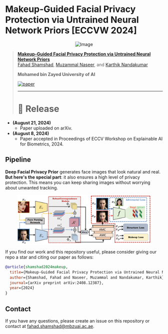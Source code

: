# Makeup-Guided Facial Privacy Protection via Untrained Neural Network Priors [ECCVW 2024]

<p align="center">
    <img src="https://i.imgur.com/waxVImv.png" alt="Image">
</p>


> [**Makeup-Guided Facial Privacy Protection via Untrained Neural Network Priors**](https://arxiv.org/abs/2408.12387)<br>
> [Fahad Shamshad](https://fahadshamshad.github.io/), [Muzammal Naseer](https://muzammal-naseer.com/), and [Karthik Nandakumar](https://scholar.google.com.pk/citations?user=2qx0RnEAAAAJ&hl=en)
>
> **Mohamed bin Zayed University of AI**
>
> [![paper](https://img.shields.io/badge/arXiv-Paper-<COLOR>.svg)](https://arxiv.org/abs/2408.12387)
>
> ---
>
> # :rocket: Release
* **(August 21, 2024)**
  * Paper uploaded on arXiv.
* **(August 8, 2024)**
  * Paper accepted in Proceedings of ECCV Workshop on Explainable AI for Biometrics, 2024.
 
## Pipeline

**Deep Facial Privacy Prior** generates face images that look natural and real. **But here's the special part**: it also ensures a high level of privacy protection. This means you can keep sharing images without worrying about unwanted tracking. 

<p align="center">
  <img src="pipeline.png" align="center" width="85%">
</p>

If you find our work and this repository useful, please consider giving our repo a star and citing our paper as follows:
```bibtex
@article{shamshad2024makeup,
  title={Makeup-Guided Facial Privacy Protection via Untrained Neural Network Priors},
  author={Shamshad, Fahad and Naseer, Muzammal and Nandakumar, Karthik},
  journal={arXiv preprint arXiv:2408.12387},
  year={2024}
}
```
## Contact
If you have any questions, please create an issue on this repository or contact at fahad.shamshad@mbzuai.ac.ae.
